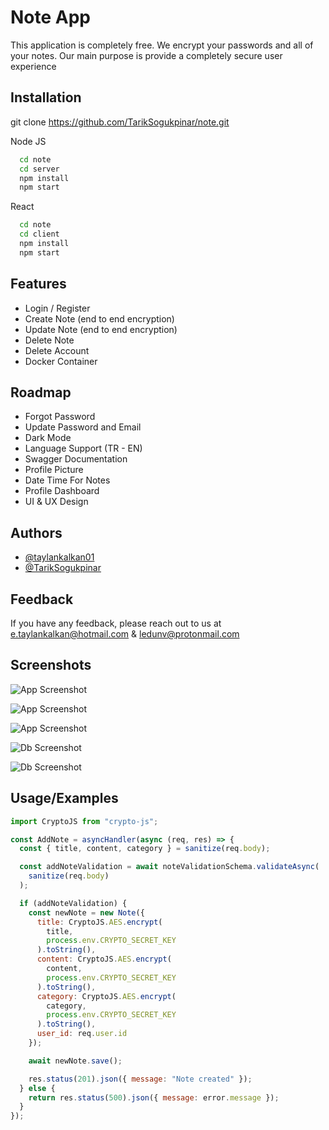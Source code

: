 
# Note App

This application is completely free. We encrypt your passwords and all of your notes. Our main  purpose is provide a completely secure user experience

## Installation

git clone https://github.com/TarikSogukpinar/note.git

Node JS

```bash
  cd note
  cd server
  npm install
  npm start 

```

React

```bash
  cd note
  cd client
  npm install
  npm start

```
    
## Features

- Login / Register
- Create Note (end to end encryption)
- Update Note (end to end encryption)
- Delete Note
- Delete Account
- Docker Container


## Roadmap

- Forgot Password
- Update Password and Email
- Dark Mode
- Language Support (TR - EN)
- Swagger Documentation
- Profile Picture
- Date Time For Notes
- Profile Dashboard
- UI & UX Design





## Authors

- [@taylankalkan01](https://github.com/taylankalkan01)
- [@TarikSogukpinar](https://github.com/TarikSogukpinar)


## Feedback

If you have any feedback, please reach out to us at e.taylankalkan@hotmail.com & ledunv@protonmail.com


## Screenshots

![App Screenshot](https://cdn.discordapp.com/attachments/996926716540878951/1021935852072484894/unknown.png)

![App Screenshot](https://cdn.discordapp.com/attachments/996926716540878951/1021935709285789828/unknown.png)

![App Screenshot](https://cdn.discordapp.com/attachments/996926716540878951/1021935799601733733/unknown.png)

![Db Screenshot](https://cdn.discordapp.com/attachments/996926716540878951/1021936173171626044/unknown.png)

![Db Screenshot](https://cdn.discordapp.com/attachments/996926716540878951/1021935450807607326/unknown.png)


## Usage/Examples

```javascript
import CryptoJS from "crypto-js";

const AddNote = asyncHandler(async (req, res) => {
  const { title, content, category } = sanitize(req.body);

  const addNoteValidation = await noteValidationSchema.validateAsync(
    sanitize(req.body)
  );

  if (addNoteValidation) {
    const newNote = new Note({
      title: CryptoJS.AES.encrypt(
        title,
        process.env.CRYPTO_SECRET_KEY
      ).toString(),
      content: CryptoJS.AES.encrypt(
        content,
        process.env.CRYPTO_SECRET_KEY
      ).toString(),
      category: CryptoJS.AES.encrypt(
        category,
        process.env.CRYPTO_SECRET_KEY
      ).toString(),
      user_id: req.user.id
    });

    await newNote.save();

    res.status(201).json({ message: "Note created" });
  } else {
    return res.status(500).json({ message: error.message });
  }
});
```

